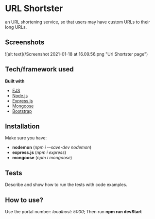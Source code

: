 # URL Shortster

an URL shortening service, so that users may have custom URLs to their long URLs.

## Screenshots

![alt text](/Screenshot 2021-01-18 at 16.09.56.png "Url Shortster page")
## Tech/framework used

<b>Built with</b>
- [EJS](https://ejs.co/)
- [Node.js](https://nodejs.org/en/)
- [Express.js](https://expressjs.com/)
- [Mongoose](https://mongoosejs.com/)
- [Bootstrap](https://getbootstrap.com/)

## Installation
Make sure you have:
+ **nodemon**  (_npm i --save-dev nodemon_)
+  **express.js**  (_npm i express_)
+ **mongoose**  (_npm i mongoose_)


## Tests
Describe and show how to run the tests with code examples.

## How to use?
Use the portal number: *localhost: 5000*;
Then run **npm run devStart**
